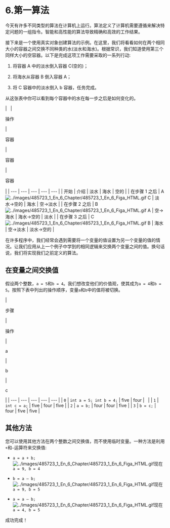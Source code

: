 # 6.第一算法

今天有许多不同类型的算法在计算机上运行。算法定义了计算机需要遵循来解决特定问题的一组指令。智能和高性能的算法导致精确和高效的工作结果。

接下来是一个使用真实对象创建算法的示例。在这里，我们将看看如何在两个相同大小的容器之间交换不同种类的水(淡水和海水)。根据常识，我们知道使用第三个同样大小的空容器。以下是完成这项工作需要采取的一系列行动:

1.  将容器 A 中的淡水倒入容器 C(空的)；

2.  将海水从容器 B 倒入容器 A；

3.  将 C 容器中的淡水倒入 b 容器，任务完成。

从这张表中你可以看到每个容器中的水在每一步之后是如何变化的。

<colgroup><col class="tcol1 align-left"> <col class="tcol2 align-left"> <col class="tcol3 align-left"> <col class="tcol4 align-left"> <col class="tcol5 align-left"></colgroup> 
|   | 

操作

 | 

容器

 | 

容器

 | 

容器

 |
| --- | --- | --- | --- | --- |
| 开始 | 介绍 | 淡水 | 海水 | 空的 |
| 在步骤 1 之后 | A ![../images/485723_1_En_6_Chapter/485723_1_En_6_Figa_HTML.gif](../images/485723_1_En_6_Chapter/485723_1_En_6_Figa_HTML.gif) C | 淡水->空的 | 海水 | 空->淡水 |
| 在步骤 2 之后 | B ![../images/485723_1_En_6_Chapter/485723_1_En_6_Figa_HTML.gif](../images/485723_1_En_6_Chapter/485723_1_En_6_Figa_HTML.gif) A | 空->海水 | 海水->空的 | 淡水 |
| 在步骤 3 之后 | C ![../images/485723_1_En_6_Chapter/485723_1_En_6_Figa_HTML.gif](../images/485723_1_En_6_Chapter/485723_1_En_6_Figa_HTML.gif) B | 海水 | 空->淡水 | 淡水->空的 |

在许多程序中，我们经常会遇到需要将一个变量的值设置为另一个变量的值的情况。让我们应用从上一个例子中学到的相同逻辑来交换两个变量之间的值。换句话说，我们将实现我们之前定义的算法。

## 在变量之间交换值

假设两个整数，`a = 5`和`b = 4`。我们想改变他们的价值观，使其成为`a = 4`和`b = 5`。按照下表中列出的操作顺序，变量`a`和`b`中的值将被切换。

<colgroup><col class="tcol1 align-left"> <col class="tcol2 align-left"> <col class="tcol3 align-left"> <col class="tcol4 align-left"> <col class="tcol5 align-left"></colgroup> 
| 

步骤

 | 

操作

 | 

a

 | 

b

 | 

c

 |
| --- | --- | --- | --- | --- |
| `0` | `int a = 5; int b = 4;` | five | four |   |
| `1` | `int c = a;` | five | four | five |
| `2` | `a = b;` | four | four | five |
| `3` | `b = c;` | four | five | five |

## 其他方法

您可以使用其他方法在两个整数之间交换值，而不使用临时变量。一种方法是利用`+`和`–`运算符来交换值:

*   `a = a + b;` ![../images/485723_1_En_6_Chapter/485723_1_En_6_Figa_HTML.gif](../images/485723_1_En_6_Chapter/485723_1_En_6_Figa_HTML.gif)现在`a = 9, b = 4`

*   `b = a – b;` ![../images/485723_1_En_6_Chapter/485723_1_En_6_Figa_HTML.gif](../images/485723_1_En_6_Chapter/485723_1_En_6_Figa_HTML.gif)现在`a = 9, b = 5`

*   `a = a – b;` ![../images/485723_1_En_6_Chapter/485723_1_En_6_Figa_HTML.gif](../images/485723_1_En_6_Chapter/485723_1_En_6_Figa_HTML.gif)现在`a = 4, b = 5`

成功完成！